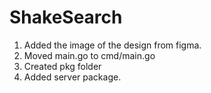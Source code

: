# ShakeSearch


1. Added the image of the design from figma.
2. Moved main.go to cmd/main.go
3. Created pkg folder
4. Added server package.